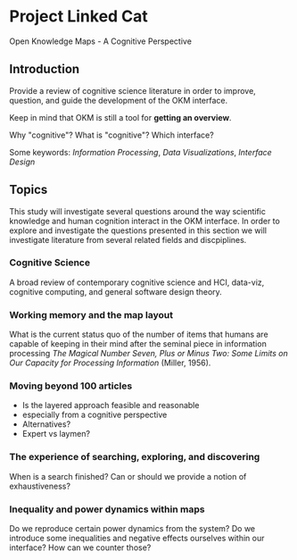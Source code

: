 # Project Linked Cat

Open Knowledge Maps - A Cognitive Perspective

## Introduction

Provide a review of cognitive science literature in order to improve, question, and guide the development of the OKM interface.

Keep in mind that OKM is still a tool for **getting an overview**.

Why "cognitive"?
What is "cognitive"?
Which interface?

Some keywords: *Information Processing*, *Data Visualizations*, *Interface Design*

## Topics

This study will investigate several questions around the way scientific knowledge and human cognition interact in the OKM interface. In order to explore and investigate the questions presented in this section we will investigate literature from several related fields and discpiplines.

### Cognitive Science

A broad review of contemporary cognitive science and HCI, data-viz, cognitive computing, and general software design theory.

### Working memory and the map layout

What is the current status quo of the number of items that humans are capable of keeping in their mind after the seminal piece in information processing *The Magical Number Seven, Plus or Minus Two: Some Limits on Our Capacity for Processing Information* (Miller, 1956).

### Moving beyond 100 articles

- Is the layered approach feasible and reasonable
- especially from a cognitive perspective
- Alternatives?
- Expert vs laymen?

### The experience of searching, exploring, and discovering

When is a search finished? Can or should we provide a notion of exhaustiveness?

### Inequality and power dynamics within maps

Do we reproduce certain power dynamics from the system?
Do we introduce some inequalities and negative effects ourselves within our interface?
How can we counter those?